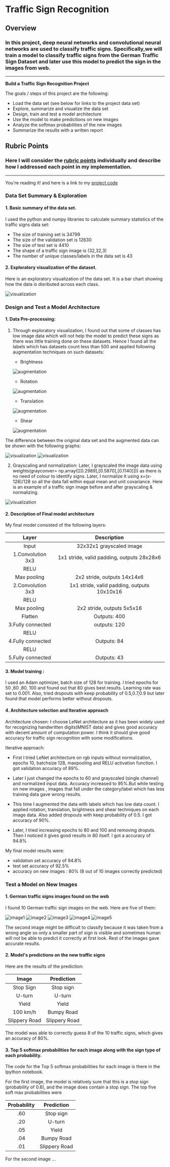 # **Traffic Sign Recognition** 

## Overview

### In this project, deep neural networks and convolutional neural networks are used to classify traffic signs. Specifically,we will train a model to classify traffic signs from the German Traffic Sign Dataset and later use this model to predict the sign in the images from web.

---

**Build a Traffic Sign Recognition Project**

The goals / steps of this project are the following:
* Load the data set (see below for links to the project data set)
* Explore, summarize and visualize the data set
* Design, train and test a model architecture
* Use the model to make predictions on new images
* Analyze the softmax probabilities of the new images
* Summarize the results with a written report


## Rubric Points
### Here I will consider the [rubric points](https://review.udacity.com/#!/rubrics/481/view) individually and describe how I addressed each point in my implementation.  

---
You're reading it! and here is a link to my [project code](https://github.com/Sidz204/carnd-term1-project2-traffic_sign_classifier-/blob/master/Traffic_Sign_Classifier.ipynb)

### Data Set Summary & Exploration

#### 1. Basic summary of the data set.

I used the python and numpy libraries to calculate summary statistics of the traffic
signs data set:

* The size of training set is 34799
* The size of the validation set is 12630
* The size of test set is 4410
* The shape of a traffic sign image is (32,32,3)
* The number of unique classes/labels in the data set is 43

#### 2. Exploratory visualization of the dataset.

Here is an exploratory visualization of the data set. It is a bar chart showing how the data is disributed across each class.

![visualization](/visualizations/index1.png)


### Design and Test a Model Architecture

#### 1. Data Pre-processing:

1. Through exploratory visualization, I found out that some of classes has low image data which will not help the model to predict these signs as there was little training done on these datasets. Hence I found all the labels which has datasets count less than 500 and applied following augmentation techniques on such datasets:
    - Brightness
    
    ![augmentation](/visualizations/aug1.png)
    
    - Rotation
    
    ![augmentation](/visualizations/aug2.png)
    
    - Translation
    
    ![augmentation](/visualizations/aug3.png)
    
    - Shear
    
    ![augmentation](/visualizations/aug4.png)
    
The difference between the original data set and the augmented data can be shown with the following graphs:

![visualization](/visualizations/index1.png)
![visualization](/visualizations/index2.png)


2. Grayscaling and normalization:
Later, I grayscaled the image data using weights(grayconver= np.array([[0.2989],[0.5870],[0.1140]])) as there is no need of colour to identify signs. Later, I normalize it using x=(x-128)/128 so all the data fall within equal mean and unit covariance.
Here is an example of a traffic sign image before and after grayscaling & normalizing.

![visualization](/visualizations/grayscale.png)
 


#### 2. Description of Final model architecture


My final model consisted of the following layers:

| Layer         		|     Description	        					| 
|:---------------------:|:---------------------------------------------:| 
| Input         		| 32x32x1 grayscaled image   					| 
| 1.Convolution 3x3    	| 1x1 stride, valid padding, outputs 28x28x6 	|
| RELU					| 												|
| Max pooling	      	| 2x2 stride, outputs 14x14x6   				|
| 2.Convolution 3x3	    | 1x1 stride, valid padding, outputs 10x10x16   |
| RELU					| 												|
| Max pooling	      	| 2x2 stride, outputs 5x5x16     				|
| Flatten    	      	| Outputs: 400                   				|
| 3.Fully connected		| outputs: 120     					     		|
| RELU                  |                                               |
| 4.Fully connected  	| Outputs: 84  									|
| RELU					|												|
| 5.Fully connected		| Outputs: 43									|
 


#### 3. Model training : 

I used an Adam optimizer, batch size of 128 for training. I tried epochs for 50 ,60 ,80, 100 and found out that 80 gives best results. Learning rate was set to 0.001. Also, tried dropouts with keep probability of 0.5,0.7,0.9 but later found that model performs better without dropouts.


#### 4. Architecture selection and Iterative approach

Architecture chosen:
I choose LeNet architecture as it has been widely used for recognizing handwritten digits(MNIST data) and gives good accuracy with decent amount of computation power. I think it should give good accuracy for traffic sign recognition with some modifications.


Iterative approach:
- First I tried LeNet architecture on rgb inputs without normalization, epochs 10, batchsize 128, maxpooling and RELU activation function. I got validation accuracy of 89%.

- Later I just changed the epochs to 60 and grayscaled (single channel) and normalized input data. Accuracy increased to 95%.But while testing on new images , images that fall under the category/label which has less training data gave wrong results.

- This time I augmented the data with labels which has low data count. I applied rotation, translation, brightness and shear techniques on each image data. Also added dropouts with keep probability of 0.5. I got accuracy of 90%.

- Later, I tried increasing epochs to 80 and 100 and removing droputs. Then I noticed it gives good results in 80 itself. I got a accuracy of 94.8% 


My final model results were:
* validation set accuracy of 94.8%
* test set accuracy of 92.5%
* accuracy on new images : 80% (8 out of 10 images correctly predicted)

### Test a Model on New Images

#### 1. German traffic signs images found on the web

I found 10 German traffic sign images on the web. Here are five of them:

![image1](/new_images/30km.jpg) 
![image2](/new_images/child.jpeg) 
![image3](/new_images/img2.jpg) 
![image4](/new_images/stop.jpg) 
![image5](/new_images/rightoff.jpg)

The second image might be difficult to classify because it was taken from a wrong angle so only a smaller part of sign is visible and sometimes human will not be able to predict it correctly at first look. Rest of the images gave accurate results.

#### 2. Model's predictions on the new traffic signs

Here are the results of the prediction:

| Image			        |     Prediction	        					| 
|:---------------------:|:---------------------------------------------:| 
| Stop Sign      		| Stop sign   									| 
| U-turn     			| U-turn 										|
| Yield					| Yield											|
| 100 km/h	      		| Bumpy Road					 				|
| Slippery Road			| Slippery Road      							|


The model was able to correctly guess 8 of the 10 traffic signs, which gives an accuracy of 80%.

#### 3. Top 5 softmax probabilities for each image along with the sign type of each probability.

The code for the Top 5 softmax probabilities for each image is there in the Ipython notebook.

For the first image, the model is relatively sure that this is a stop sign (probability of 0.6), and the image does contain a stop sign. The top five soft max probabilities were

| Probability         	|     Prediction	        					| 
|:---------------------:|:---------------------------------------------:| 
| .60         			| Stop sign   									| 
| .20     				| U-turn 										|
| .05					| Yield											|
| .04	      			| Bumpy Road					 				|
| .01				    | Slippery Road      							|


For the second image ... 


